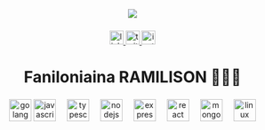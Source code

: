 <div align="center">

  <img src="https://imgs.search.brave.com/6DBcUdYKyQMxNwUUQcshZIQMmjnI53l0bvXcUQwjxjQ/rs:fit:860:0:0:0/g:ce/aHR0cHM6Ly90My5m/dGNkbi5uZXQvanBn/LzA4LzA4LzM5LzAw/LzM2MF9GXzgwODM5/MDAzNV9qUEtiNGZL/SmdjYlRLS2NMVzI5/Mmtha0hmc2dFcUtH/cS5qcGc" />

  ###

  <div align="center">
    <a href="https://www.linkedin.com/in/faniloniaina-ramilison-156014240/" target="_blank">
      <img src="https://img.shields.io/static/v1?message=LinkedIn&logo=linkedin&label=&color=0077B5&logoColor=white&labelColor=&style=for-the-badge" height="25" alt="linkedin logo"  />
    </a>
    <a href="https://twitter.com/Niaina89684589" target="_blank">
      <img src="https://img.shields.io/static/v1?message=Twitter&logo=twitter&label=&color=1DA1F2&logoColor=white&labelColor=&style=for-the-badge" height="25" alt="twitter logo"  />
    </a>
    <a href="https://www.instagram.com/faarm___/" target="_blank">
      <img src="https://img.shields.io/static/v1?message=Instagram&logo=instagram&label=&color=E4405F&logoColor=white&labelColor=&style=for-the-badge" height="25" alt="instagram logo"  />
    </a>
  </div>

  ###

  <h1 align="center">Faniloniaina RAMILISON 👋🇲🇬</h1>

  ###

  <div align="center">
    <img src="https://user-images.githubusercontent.com/25181517/192149581-88194d20-1a37-4be8-8801-5dc0017ffbbe.png" height="40" alt="golang"  />
    <img src="https://cdn.jsdelivr.net/gh/devicons/devicon/icons/javascript/javascript-original.svg" height="40" alt="javascript logo"  />
    <img width="12" />
    <img src="https://cdn.jsdelivr.net/gh/devicons/devicon/icons/typescript/typescript-original.svg" height="40" alt="typescript logo"  />
    <img width="12" />
    <img src="https://cdn.jsdelivr.net/gh/devicons/devicon/icons/nodejs/nodejs-original.svg" height="40" alt="nodejs logo"  />
    <img width="12" />
    <img src="https://cdn.jsdelivr.net/gh/devicons/devicon/icons/express/express-original.svg" height="40" alt="express logo"  />
    <img width="12" />
    <img src="https://cdn.jsdelivr.net/gh/devicons/devicon/icons/react/react-original.svg" height="40" alt="react logo"  />
    <img width="12" />
    <img src="https://cdn.jsdelivr.net/gh/devicons/devicon/icons/mongodb/mongodb-original.svg" height="40" alt="mongodb logo"  />
    <img width="12" />
    <img src="https://cdn.jsdelivr.net/gh/devicons/devicon/icons/linux/linux-original.svg" height="40" alt="linux logo"  />
  </div>


</div>
